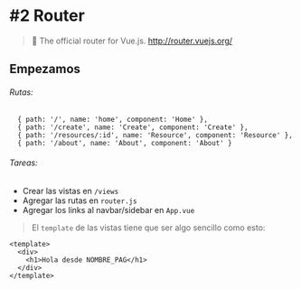# #2 Router
> 🚦 The official router for Vue.js. http://router.vuejs.org/  

## Empezamos

###### Rutas:
```
  { path: '/', name: 'home', component: 'Home' },
  { path: '/create', name: 'Create', component: 'Create' },
  { path: '/resources/:id', name: 'Resource', component: 'Resource' },
  { path: '/about', name: 'About', component: 'About' }
``` 

###### Tareas:
- Crear las vistas en `/views`
- Agregar las rutas en `router.js`
- Agregar los links al navbar/sidebar en `App.vue`

> El `template` de las vistas tiene que ser algo sencillo como esto:

```
<template>
  <div>
    <h1>Hola desde NOMBRE_PAG</h1>
  </div>
</template>
```


  
  
 



